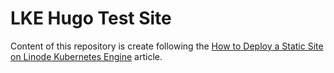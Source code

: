 # LKE Hugo Test Site

Content of this repository is create following the
[How to Deploy a Static Site on Linode Kubernetes Engine](https://www.linode.com/docs/guides/how-to-deploy-a-static-site-on-linode-kubernetes-engine/)
article.
